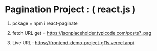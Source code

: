 # Pagination Project :  ( react.js )

1. pckage = npm i react-paginate

2. fetch URL get = https://jsonplaceholder.typicode.com/posts?_pag

3. Live URL : https://frontend-demo-project-gf1s.vercel.app/
